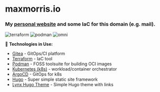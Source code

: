 # maxmorris.io

### My [personal website](https://maxmorris.io) and some IaC for this domain (e.g. mail).
![terraform](https://git.morrislan.net/MorrisLAN/morrislan/actions/workflows/terraform.yml/badge.svg?branch=prod)
![podman](https://git.morrislan.net/MorrisLAN/morrislan/actions/workflows/podman.yml/badge.svg?branch=prod)
![omni](https://git.morrislan.net/MorrisLAN/morrislan/actions/workflows/omni.yml/badge.svg?branch=prod)

🔧 **Technologies in Use:**

- [Gitea](https://about.gitea.com/) - GitOps/CI platform
- [Terraform](https://www.terraform.io/) - IaC tool
- [Podman](https://podman.io/) - FOSS toolsuite for building OCI images
- [Kubernetes (k8s)](https://kubernetes.io/) - workload/container orchestrator
- [ArgoCD](https://argo-cd.readthedocs.io/en/stable/) - GitOps for k8s
- [Hugo](https://gohugo.io/) - Super simple static site framework
- [Lynx Hugo Theme](https://github.com/jpanther/lynx) - Simple Hugo theme with links